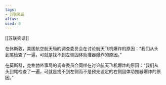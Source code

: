 ```yaml
---
tags: 
- 苏联笑话 
alias:
used: 0
---
```

[[苏联笑话]]


在休斯敦，美国航空航天局的调查委员会在讨论航天飞机爆炸的原因：“我们从头到尾检查了一遍，可就是找不到左侧固体助推器爆炸的原因。”

在莫斯科，克格勃外事局的调查委员会同样在讨论航天飞机爆炸的原因：“我们从头到尾检查了一遍，可就是找不到左侧而不是预先设定的右侧固体助推器爆炸的原因。” 


